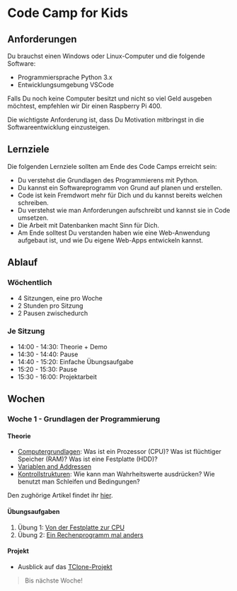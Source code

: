 # Code Camp for Kids

## Anforderungen

Du brauchst einen Windows oder Linux-Computer und die folgende Software:

* Programmiersprache Python 3.x 
* Entwicklungsumgebung VSCode

Falls Du noch keine Computer besitzt und nicht so viel Geld ausgeben möchtest, empfehlen wir Dir einen Raspberry Pi 400.

Die wichtigste Anforderung ist, dass Du Motivation mitbringst in die Softwareentwicklung einzusteigen.

## Lernziele

Die folgenden Lernziele sollten am Ende des Code Camps erreicht sein:

* Du verstehst die Grundlagen des Programmierens mit Python.
* Du kannst ein Softwareprogramm von Grund auf planen und erstellen.
* Code ist kein Fremdwort mehr für Dich und du kannst bereits welchen schreiben.
* Du verstehst wie man Anforderungen aufschreibt und kannst sie in Code umsetzen.
* Die Arbeit mit Datenbanken macht Sinn für Dich.
* Am Ende solltest Du verstanden haben wie eine Web-Anwendung aufgebaut ist, und wie Du eigene Web-Apps entwickeln kannst.

## Ablauf

### Wöchentlich
* 4 Sitzungen, eine pro Woche
* 2 Stunden pro Sitzung
* 2 Pausen zwischedurch

### Je Sitzung
* 14:00 - 14:30: Theorie + Demo
* 14:30 - 14:40: Pause
* 14:40 - 15:20: Einfache Übungsaufgabe
* 15:20 - 15:30: Pause
* 15:30 - 16:00: Projektarbeit

## Wochen
### Woche 1 - Grundlagen der Programmierung
#### Theorie
* [Computergrundlagen](./Wochen/1-ProgrammierGrundlagen/Artikel/WasistEinComputer.md): Was ist ein Prozessor (CPU)? Was ist flüchtiger Speicher (RAM)? Was ist eine Festplatte (HDD)?
* [Variablen and Addressen](./Wochen/1-ProgrammierGrundlagen/Artikel/WasistEinComputer.md)
* [Kontrollstrukturen](./Wochen/1-ProgrammierGrundlagen/Artikel/Kontrollstrukturen.md): Wie kann man Wahrheitswerte ausdrücken? Wie benutzt man Schleifen und Bedingungen?

Den zughörige Artikel findet ihr [hier]().

#### Übungsaufgaben
1. Übung 1: [Von der Festplatte zur CPU](./Wochen/1-ProgrammierGrundlagen/Aufgaben/1-VonHDDzuCPU.md)
2. Übung 2: [Ein Rechenprogramm mal anders](./Wochen/1-ProgrammierGrundlagen/Aufgaben/2-RechenprogrammAnders.md)

#### Projekt
* Ausblick auf das [TClone-Projekt](./Wochen/1-ProgrammierGrundlagen/Projekt/Projekt.md)

> Bis nächste Woche!